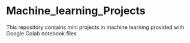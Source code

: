 # Machine_learning_Projects
This repository contains mini projects in machine learning provided with Google Colab notebook files
